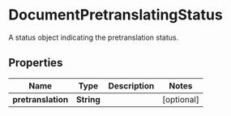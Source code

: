 

# DocumentPretranslatingStatus

A status object indicating the pretranslation status.
## Properties

Name | Type | Description | Notes
------------ | ------------- | ------------- | -------------
**pretranslation** | **String** |  |  [optional]



